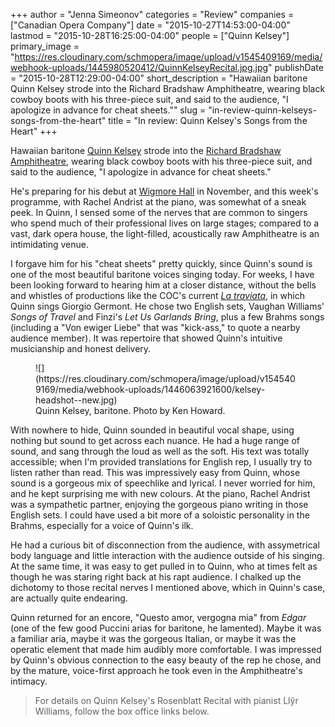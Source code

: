 +++
author = "Jenna Simeonov"
categories = "Review"
companies = ["Canadian Opera Company"]
date = "2015-10-27T14:53:00-04:00"
lastmod = "2015-10-28T16:25:00-04:00"
people = ["Quinn Kelsey"]
primary_image = "https://res.cloudinary.com/schmopera/image/upload/v1545409169/media/webhook-uploads/1445980520412/QuinnKelseyRecital.jpg.jpg"
publishDate = "2015-10-28T12:29:00-04:00"
short_description = "Hawaiian baritone Quinn Kelsey strode into the Richard Bradshaw Amphitheatre, wearing black cowboy boots with his three-piece suit, and said to the audience, &quot;I apologize in advance for cheat sheets.&quot;"
slug = "in-review-quinn-kelseys-songs-from-the-heart"
title = "In review: Quinn Kelsey&#039;s Songs from the Heart"
+++

Hawaiian baritone [Quinn Kelsey](/scene/people/quinn-kelsey/) strode into the [Richard Bradshaw Amphitheatre](https://www.google.com/analytics/web/?hl=en#report/visitors-overview/a46647120w77702325p80325527/), wearing black cowboy boots with his three-piece suit, and said to the audience, "I apologize in advance for cheat sheets."

He's preparing for his debut at [Wigmore Hall](https://wigmore-hall.org.uk/whats-on/rosenblatt-recitals-201511111930) in November, and this week's programme, with Rachel Andrist at the piano, was somewhat of a sneak peek. In Quinn, I sensed some of the nerves that are common to singers who spend much of their professional lives on large stages; compared to a vast, dark opera house, the light-filled, acoustically raw Amphitheatre is an intimidating venue.

I forgave him for his "cheat sheets" pretty quickly, since Quinn's sound is one of the most beautiful baritone voices singing today. For weeks, I have been looking forward to hearing him at a closer distance, without the bells and whistles of productions like the COC's current [*La traviata*](http://www.coc.ca/PerformancesAndTickets/1516Season/LaTraviata.aspx), in which Quinn sings Giorgio Germont. He chose two English sets, Vaughan Williams' *Songs of Travel* and Finzi's *Let Us Garlands Bring*, plus a few Brahms songs (including a "Von ewiger Liebe" that was "kick-ass," to quote a nearby audience member). It was repertoire that showed Quinn's intuitive musicianship and honest delivery.

<figure data-type="image">
![](https://res.cloudinary.com/schmopera/image/upload/v1545409169/media/webhook-uploads/1446063921600/kelsey-headshot--new.jpg)
<figcaption>Quinn Kelsey, baritone. Photo by Ken Howard.
</figcaption>
</figure>

With nowhere to hide, Quinn sounded in beautiful vocal shape, using nothing but sound to get across each nuance. He had a huge range of sound, and sang through the loud as well as the soft. His text was totally accessible; when I'm provided translations for English rep, I usually try to listen rather than read. This was impressively easy from Quinn, whose sound is a gorgeous mix of speechlike and lyrical. I never worried for him, and he kept surprising me with new colours. At the piano, Rachel Andrist was a sympathetic partner, enjoying the gorgeous piano writing in those English sets. I could have used a bit more of a soloistic personality in the Brahms, especially for a voice of Quinn's ilk.

He had a curious bit of disconnection from the audience, with assymetrical body language and little interaction with the audience outside of his singing. At the same time, it was easy to get pulled in to Quinn, who at times felt as though he was staring right back at his rapt audience. I chalked up the dichotomy to those recital nerves I mentioned above, which in Quinn's case, are actually quite endearing.

Quinn returned for an encore, "Questo amor, vergogna mia" from *Edgar* (one of the few good Puccini arias for baritone, he lamented). Maybe it was a familiar aria, maybe it was the gorgeous Italian, or maybe it was the operatic element that made him audibly more comfortable. I was impressed by Quinn's obvious connection to the easy beauty of the rep he chose, and by the mature, voice-first approach he took even in the Amphitheatre's intimacy.

>For details on Quinn Kelsey's Rosenblatt Recital with pianist Llŷr Williams, follow the box office links below.

